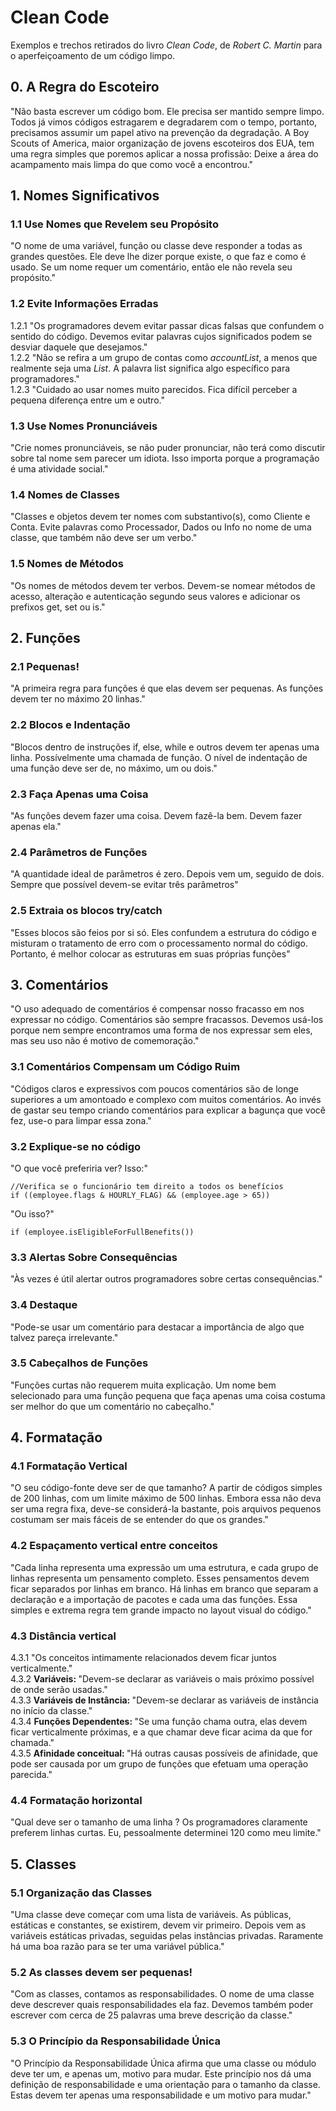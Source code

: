 <h1> <b> Clean Code </b> </h1>

Exemplos e trechos retirados do livro <i>Clean Code</i>, de <i>Robert C. Martin</i> para o aperfeiçoamento de um código limpo.

<h2> <b> 0. A Regra do Escoteiro </b> </h2>
"Não basta escrever um código bom. Ele precisa ser mantido sempre limpo. Todos já vimos códigos estragarem e degradarem com o tempo, portanto, precisamos assumir um papel ativo na prevenção da degradação. A Boy Scouts of America, maior organização de jovens escoteiros dos EUA, tem uma regra simples que poremos aplicar a nossa profissão:
Deixe a área do acampamento mais limpa do que como você a encontrou."

<h2> <b> 1. Nomes Significativos </b> </h2>

<h3> <b> 1.1 Use Nomes que Revelem seu Propósito </b> </h3>

"O nome de uma variável, função ou classe deve responder a todas as grandes questões. Ele deve lhe dizer porque existe, o que faz e como é usado. Se um nome requer um comentário, então ele não revela seu propósito."

<h3> <b> 1.2 Evite Informações Erradas </b> </h3>

1.2.1 "Os programadores devem evitar passar dicas falsas que confundem o sentido do código. Devemos evitar palavras cujos significados podem se desviar daquele que desejamos."</br>
1.2.2 "Não se refira a um grupo de contas como <i>accountList</i>, a menos que realmente seja uma <i>List</i>. A palavra list significa algo específico para programadores."</br>
1.2.3 "Cuidado ao usar nomes muito parecidos. Fica difícil perceber a pequena diferença entre um e outro."</br>

<h3> <b> 1.3 Use Nomes Pronunciáveis </b> </h3>

"Crie nomes pronunciáveis, se não puder pronunciar, não terá como discutir sobre tal nome sem parecer um idiota. Isso importa porque a programação é uma atividade social."

<h3> <b> 1.4 Nomes de Classes </b> </h3>

"Classes e objetos devem ter nomes com substantivo(s), como Cliente e Conta. Evite palavras como Processador, Dados ou Info no nome de uma classe, que também não deve ser um verbo."

<h3> <b> 1.5 Nomes de Métodos </b> </h3>

"Os nomes de métodos devem ter verbos. Devem-se nomear métodos de acesso, alteração e autenticação segundo seus valores e adicionar os prefixos get, set ou is."

<h2> <b> 2. Funções </b> </h2>

<h3> <b> 2.1 Pequenas! </b> </h3>

"A primeira regra para funções é que elas devem ser pequenas. As funções devem ter no máximo 20 linhas."

<h3> <b> 2.2 Blocos e Indentação </b> </h3>

"Blocos dentro de instruções if, else, while e outros devem ter apenas uma linha. Possívelmente uma chamada de função. O nível de indentação de uma função deve ser de, no máximo, um ou dois."

<h3> <b> 2.3 Faça Apenas uma Coisa </b> </h3>

"As funções devem fazer uma coisa. Devem fazê-la bem. Devem fazer apenas ela."

<h3> <b> 2.4 Parâmetros de Funções </b> </h3>

"A quantidade ideal de parâmetros é zero. Depois vem um, seguido de dois. Sempre que possível devem-se evitar três parâmetros"

<h3> <b> 2.5 Extraia os blocos try/catch </b> </h3>

"Esses blocos são feios por si só. Eles confundem a estrutura do código e misturam o tratamento de erro com o processamento normal do código. Portanto, é melhor colocar as estruturas em suas próprias funções"

<h2> <b> 3. Comentários </b> </h2>

"O uso adequado de comentários é compensar nosso fracasso em nos expressar no código. Comentários são sempre fracassos. Devemos usá-los porque nem sempre encontramos uma forma de nos expressar sem eles, mas seu uso não é motivo de comemoração."

<h3> <b> 3.1 Comentários Compensam um Código Ruim </b> </h3>

"Códigos claros e expressivos com poucos comentários são de longe superiores a um amontoado e complexo com muitos comentários. Ao invés de gastar seu tempo criando comentários para explicar a bagunça que você fez, use-o para limpar essa zona."

<h3> <b> 3.2 Explique-se no código </b> </h3>

"O que você preferiria ver? Isso:"
```
//Verifica se o funcionário tem direito a todos os benefícios
if ((employee.flags & HOURLY_FLAG) && (employee.age > 65))
```
"Ou isso?"
```
if (employee.isEligibleForFullBenefits())
```

<h3> <b> 3.3 Alertas Sobre Consequências </b> </h3>

"Às vezes é útil alertar outros programadores sobre certas consequências."

<h3> <b> 3.4 Destaque </b> </h3>

"Pode-se usar um comentário para destacar a importância de algo que talvez pareça irrelevante."

<h3> <b> 3.5 Cabeçalhos de Funções </b> </h3>

"Funções curtas não requerem muita explicação. Um nome bem selecionado para uma função pequena que faça apenas uma coisa costuma ser melhor do que um comentário no cabeçalho."

<h2> <b> 4. Formatação </b> </h2>

<h3> <b> 4.1 Formatação Vertical </b> </h3>

"O seu código-fonte deve ser de que tamanho? A partir de códigos simples de 200 linhas, com um limite máximo de 500 linhas. Embora essa não deva ser uma regra fixa, deve-se considerá-la bastante, pois arquivos pequenos costumam ser mais fáceis de se entender do que os grandes."

<h3> <b> 4.2 Espaçamento vertical entre conceitos </b> </h3>

"Cada linha representa uma expressão um uma estrutura, e cada grupo de linhas representa um pensamento completo. Esses pensamentos devem ficar separados por linhas em branco. Há linhas em branco que separam a declaração e a importação de pacotes e cada uma das funções. Essa simples e extrema regra tem grande impacto no layout visual do código."

<h3> <b> 4.3 Distância vertical </b> </h3>

4.3.1 "Os conceitos intimamente relacionados devem ficar juntos verticalmente." </br>
4.3.2 <b> Variáveis: </b> "Devem-se declarar as variáveis o mais próximo possível de onde serão usadas." </br>
4.3.3 <b> Variáveis de Instância: </b> "Devem-se declarar as variáveis de instância no início da classe." </br>
4.3.4 <b> Funções Dependentes: </b> "Se uma função chama outra, elas devem ficar verticalmente próximas, e a que chamar deve ficar acima da que for chamada." </br>
4.3.5 <b> Afinidade conceitual: </b> "Há outras causas possíveis de afinidade, que pode ser causada por um grupo de funções que efetuam uma operação parecida."

<h3> <b> 4.4 Formatação horizontal </b> </h3>

"Qual deve ser o tamanho de uma linha ? Os programadores claramente preferem linhas curtas. Eu, pessoalmente determinei 120 como meu limite."

<h2> <b> 5. Classes </b> </h2>

<h3> <b> 5.1 Organização das Classes </b> </h3>

"Uma classe deve começar com uma lista de variáveis. As públicas, estáticas e constantes, se existirem, devem vir primeiro. Depois vem as variáveis estáticas privadas, seguidas pelas instâncias privadas. Raramente há uma boa razão para se ter uma variável pública."

<h3> <b> 5.2 As classes devem ser pequenas! </b> </h3>

"Com as classes, contamos as responsabilidades. O nome de uma classe deve descrever quais responsabilidades ela faz. Devemos também poder escrever com cerca de 25 palavras uma breve descrição da classe."

<h3> <b> 5.3 O Princípio da Responsabilidade Única </b> </h3>

"O Princípio da Responsabilidade Única afirma que uma classe ou módulo deve ter um, e apenas um, motivo para mudar. Este princípio nos dá uma definição de responsabilidade e uma orientação para o tamanho da classe. Estas devem ter apenas uma responsabilidade e um motivo para mudar."

